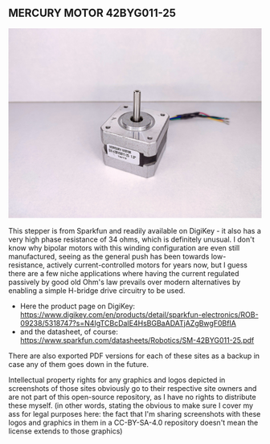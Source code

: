 ## MERCURY MOTOR 42BYG011-25

![image of a stepper motor](https://github.com/ChronicMechatronic/Stepper-motor-benchmarking/blob/main/MERCURY%20MOTOR%2042BYG011-25/(9)%20MERCURY%20MOTOR%20SM-42BYG011-25.jpg)

This stepper is from Sparkfun and readily available on DigiKey - it also has a very high phase resistance of 34 ohms, which is definitely unusual. I don't know why bipolar motors with this winding configuration are even still manufactured, seeing as the general push has been towards low-resistance, actively current-controlled motors for years now, but I guess there are a few niche applications where having the current regulated passively by good old Ohm's law prevails over modern alternatives by enabling a simple H-bridge drive circuitry to be used.

 - Here the product page on DigiKey: https://www.digikey.com/en/products/detail/sparkfun-electronics/ROB-09238/5318747?s=N4IgTCBcDaIE4HsBGBaADATjAZgBwgF0BfIA
 - and the datasheet, of course: https://www.sparkfun.com/datasheets/Robotics/SM-42BYG011-25.pdf

There are also exported PDF versions for each of these sites as a backup in case any of them goes down in the future.

Intellectual property rights for any graphics and logos depicted in screenshots of those sites obviously go to their respective site owners and are not part of this open-source repository, as I have no rights to distribute these myself. (in other words, stating the obvious to make sure I cover my ass for legal purposes here: the fact that I'm sharing screenshots with these logos and graphics in them in a CC-BY-SA-4.0 repository doesn't mean the license extends to those graphics)
 
